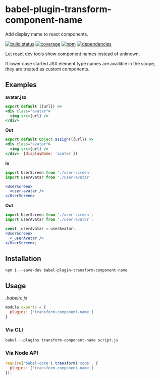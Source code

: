 # babel-plugin-transform-component-name

Add display name to react components.

[![build status](https://travis-ci.org/dk00/babel-plugin-transform-component-name.svg)](https://travis-ci.org/dk00/babel-plugin-transform-component-name)
[![coverage](https://codecov.io/gh/dk00/babel-plugin-transform-component-name/branch/master/graph/badge.svg)](https://codecov.io/gh/dk00/babel-plugin-transform-component-name)
[![npm](https://img.shields.io/npm/v/babel-plugin-transform-component-name.svg)](https://npm.im/babel-plugin-transform-component-name)
[![dependencies](https://david-dm.org/dk00/babel-plugin-transform-component-name/status.svg)](https://david-dm.org/dk00/babel-plugin-transform-component-name)

Let react dev tools show component names instead of unknown.

If lower case started JSX element type names are availible in the scope, they are treated as custom components.

## Examples

**avatar.jsx**

```jsx
export default ({url}) =>
<div class="avatar">
  <img src={url} />
</div>
```

**Out**

```jsx
export default Object.assign(({url}) =>
<div class="avatar">
  <img src={url} />
</div>, {displayName: 'avatar'})
```

**In**

```jsx
import UserScreen from './user-screen'
import userAvatar from './user-avatar'

<UserScreen>
  <user-avatar />
</UserScreen>
```

**Out**

```jsx
import UserScreen from './user-screen';
import userAvatar from './user-avatar';

const _userAvatar = userAvatar;
<UserScreen>
  <_userAvatar />
</UserScreen>;
```

## Installation

```
npm i --save-dev babel-plugin-transform-component-name
```

## Usage

*.babelrc.js*

```js
module.exports = {
  plugins: ['transform-component-name']
}
```

### Via CLI

```
babel --plugins transform-component-name script.js
```

### Via Node API

```js
require('babel-core').transform('code', {
  plugins: ['transform-component-name']
});
```
